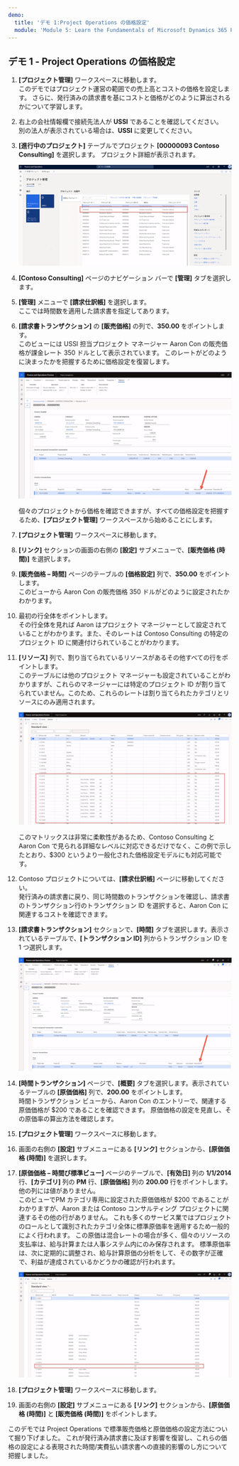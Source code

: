 ```yaml
---
demo:
  title: 'デモ 1:Project Operations の価格設定'
  module: 'Module 5: Learn the Fundamentals of Microsoft Dynamics 365 Project Operations'
---
```


## <a name="demo-1---project-operations-pricing"></a>デモ 1 - Project Operations の価格設定

1. **[プロジェクト管理]** ワークスペースに移動します。  
    このデモではプロジェクト運営の範囲での売上高とコストの価格を設定します。 さらに、発行済みの請求書を基にコストと価格がどのように算出されるかについて学習します。

1. 右上の会社情報欄で接続先法人が **USSI** であることを確認してください。  
    別の法人が表示されている場合は、**USSI** に変更してください。

1. **[進行中のプロジェクト]** テーブルでプロジェクト **[00000093 Contoso Consulting]** を選択します。 プロジェクト詳細が表示されます。

    ![進行中のプロジェクト テーブルに Contoso Consulting が強調表示されているプロジェクト管理ワークスペースのスクリーンショット。](./media/projops_prices_1_selecting_contoso_consulting.png)

1. **[Contoso Consulting]** ページのナビゲーション バーで **[管理]** タブを選択します。

1. **[管理]** メニューで **[請求仕訳帳]** を選択します。  
    ここでは時間数を適用した請求書を指定してあります。

1. **[請求書トランザクション]** の **[販売価格]** の列で、**350.00** をポイントします。  
    このビューには USSI 担当プロジェクト マネージャー Aaron Con の販売価格が課金レート 350 ドルとして表示されています。 このレートがどのように決まったかを把握するために価格設定を復習します。

    ![販売価格の列で 350 の値が強調表示されている請求書仕訳帳のスクリーンショット。](./media/projops_prices_2_point_to_350.png)  

    個々のプロジェクトから価格を確認できますが、すべての価格設定を把握するため、**[プロジェクト管理]** ワークスペースから始めることにします。

1. **[プロジェクト管理]** ワークスペースに移動します。

1. **[リンク]** セクションの画面の右側の **[設定]** サブメニューで、**[販売価格 (時間)]** を選択します。

1. **[販売価格 – 時間]** ページのテーブルの **[価格設定]** 列で、**350.00** をポイントします。  
このビューから Aaron Con の販売価格 350 ドルがどのように設定されたかわかります。

1. 最初の行全体をポイントします。  
    その行全体を見れば Aaron はプロジェクト マネージャーとして設定されていることがわかります。また、そのレートは Contoso Consulting の特定のプロジェクト ID に関連付けられていることがわかります。

1. **[リソース]** 列で、割り当てられているリソースがあるその他すべての行をポイントします。  
    このテーブルには他のプロジェクト マネージャーも設定されていることがわかりますが、これらのマネージャーには特定のプロジェクト ID が割り当てられていません。このため、これらのレートは割り当てられたカテゴリとリソースにのみ適用されます。

    ![割り当てられているリソースがあるテーブル内のすべての行が強調表示されている [販売価格 – 時間] ページのスクリーンショット。](./media/projops_prices_3_resources_table.png)  

    このマトリックスは非常に柔軟性があるため、Contoso Consulting と Aaron Con で見られる詳細なレベルに対応できるだけでなく、この例で示したとおり、$300 というより一般化された価格設定モデルにも対応可能です。

1. Contoso プロジェクトについては、**[請求仕訳帳]** ページに移動してください。  
    発行済みの請求書に戻り、同じ時間数のトランザクションを確認し、請求書のトランザクション行のトランザクション ID を選択すると、Aaron Con に関連するコストを確認できます。

1. **[請求書トランザクション]** セクションで、**[時間]** タブを選択します。表示されているテーブルで、**[トランザクション ID]** 列からトランザクション ID を 1 つ選択します。

    ![[トランザクション ID] 列が強調表示されている [請求仕訳帳] ページのスクリーンショット。](./media/projops_prices_4_select_a_transaction_id.png)

1. **[時間トランザクション]** ページで、**[概要]** タブを選択します。表示されているテーブルの **[原価価格]** 列で、**200.00** をポイントします。  
    時間トランザクション ビューから、Aaron Con のエントリーで、関連する原価価格が $200 であることを確認できます。 原価価格の設定を見直し、その原価率の算出方法を確認します。

1. **[プロジェクト管理]** ワークスペースに移動します。

1. 画面の右側の **[設定]** サブメニューにある **[リンク]** セクションから、**[原価価格 (時間)]** を選択します。

1. **[原価価格 – 時間び標準ビュー]** ページのテーブルで、**[有効日]** 列の **1/1/2014** 行、**[カテゴリ]** 列の **PM** 行、**[原価価格]** 列の **200.00** 行をポイントします。他の列には値がありません。  
    このビューでPM カテゴリ専用に設定された原価価格が $200 であることがわかりますが、Aaron または Contoso コンサルティング プロジェクトに関連するその他の行がありません。 これも多くのサービス業ではプロジェクトのロールとして識別されたカテゴリ全体に標準原価率を適用するため一般的によく行われます。 この原価は混合レートの場合が多く、個々のリソースの支払率は、給与計算または人事システム内にのみ保存されます。 標準原価率は、次に定期的に調整され、給与計算原価の分析をして、その数字が正確で、利益が達成されているかどうかの確認が行われます。

    ![PM の価格設定を強調表示した原価価格 - 時間テーブルののスクリーンショット。](./media/projops_prices_5_cost_price_hour_table.png)

1. **[プロジェクト管理]** ワークスペースに移動します。

1. 画面の右側の **[設定]** サブメニューにある **[リンク]** セクションから、**[原価価格 (時間)]** と **[販売価格 (時間)]** をポイントします。  

このデモでは Project Operations で標準販売価格と原価価格の設定方法について掘り下げました。 これが発行済み請求書に及ぼす影響を復習し、これらの価格の設定による表現された時間/実費払い請求書への直接的影響のし方について把握しました。
